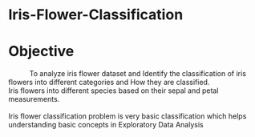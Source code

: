 # Iris-Flower-Classification
# Objective
&emsp;&emsp;&emsp;To analyze iris flower dataset and Identify the classification of iris flowers into different categories and How they are classified.<br>
Iris flowers into different species based on their sepal and petal measurements.<br>
<br>
Iris flower classification problem is very basic classification which helps understanding basic concepts in Exploratory Data Analysis<br>
<br>
